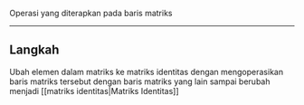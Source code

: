 Operasi yang diterapkan pada baris matriks

---
## Langkah

Ubah elemen dalam matriks ke matriks identitas dengan mengoperasikan baris matriks tersebut dengan baris matriks yang lain sampai berubah menjadi [[matriks identitas|Matriks Identitas]]

